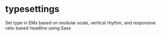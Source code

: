 typesettings
============

Set type in EMs based on modular scale, vertical rhythm, and responsive ratio based headline using Sass
